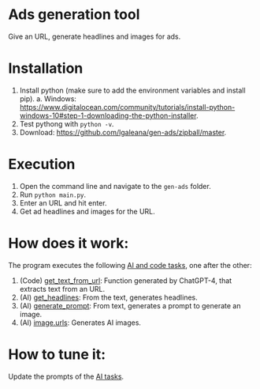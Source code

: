 # Ads generation tool
Give an URL, generate headlines and images for ads.

# Installation
1. Install python (make sure to add the environment variables and install pip).
  a. Windows: https://www.digitalocean.com/community/tutorials/install-python-windows-10#step-1-downloading-the-python-installer.
2. Test pythong with `python -v`.
3. Download: https://github.com/lgaleana/gen-ads/zipball/master.

# Execution
1. Open the command line and navigate to the `gen-ads` folder.
2. Run `python main.py`.
3. Enter an URL and hit enter.
4. Get ad headlines and images for the URL.

# How does it work:
The program executes the following [AI and code tasks](https://github.com/lgaleana/gen-ads/blob/main/control_flow/main.py), one after the other:
1. (Code) [get_text_from_url](https://github.com/lgaleana/gen-ads/blob/main/code_tasks/url_text.py): Function generated by ChatGPT-4, that extracts text from an URL.
2. (AI) [get_headlines](https://github.com/lgaleana/gen-ads/blob/main/ai_tasks/best_headlines.py): From the text, generates headlines.
3. (AI) [generate_prompt](https://github.com/lgaleana/gen-ads/blob/main/ai_tasks/image_prompt.py): From text, generates a prompt to generate an image.
4. (AI) [image.urls](https://github.com/lgaleana/gen-ads/blob/main/ai/image.py): Generates AI images.

# How to tune it:
Update the prompts of the [AI tasks](https://github.com/lgaleana/gen-ads/tree/main/ai_tasks).